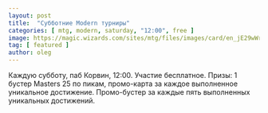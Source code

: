 ```yaml
---
layout: post
title:  "Субботние Modern турниры"
categories: [ mtg, modern, saturday, "12:00", free ]
image: https://magic.wizards.com/sites/mtg/files/images/card/en_jE29wWrjBU.png
tag: [ featured ]
author: oleg
---
```

Каждую субботу, паб Корвин, 12:00. Участие бесплатное. 
Призы: 1 бустер Masters 25 по пикам, промо-карта за каждое выполненное уникальное достижение. Промо-бустер за каждые пять выполненных уникальных достижений.


